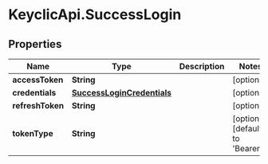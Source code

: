 # KeyclicApi.SuccessLogin

## Properties
Name | Type | Description | Notes
------------ | ------------- | ------------- | -------------
**accessToken** | **String** |  | [optional] 
**credentials** | [**SuccessLoginCredentials**](SuccessLoginCredentials.md) |  | [optional] 
**refreshToken** | **String** |  | [optional] 
**tokenType** | **String** |  | [optional] [default to &#39;Bearer&#39;]



